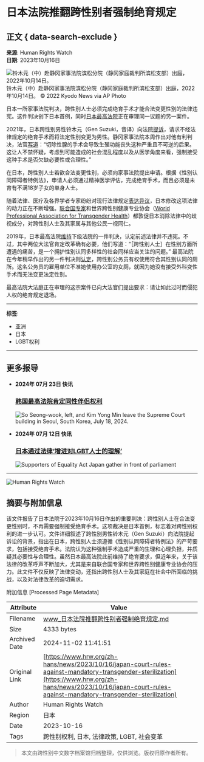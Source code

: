 # 日本法院推翻跨性别者强制绝育规定

## 正文 { data-search-exclude }


**来源**: Human Rights Watch  
**日期**: 2023年10月16日

![铃木元（中）赴静冈家事法院滨松分院（静冈家庭裁判所滨松支部）出庭，2022年10月14日。](https://www.hrw.org/sites/default/files/styles/embed_xxl/public/media_2023/10/202310lgbt_asia_japan_gen_suzuki_court_hearing.jpg?itok=81_9QKSC)  
铃木元（中）赴静冈家事法院滨松分院（静冈家庭裁判所滨松支部）出庭，2022年10月14日。 © 2022 Kyodo News via AP Photo

日本一所家事法院判决，跨性别人士必须完成绝育手术才能合法变更性别的法律违宪。这件判决创下日本首例，同时[日本最高法院](https://www.japantimes.co.jp/news/2023/09/27/japan/crime-legal/supreme-court-transgender-surgery-constitutionality/)正在审理同一议题的另一案件。

2021年，日本跨性别男性铃木元（Gen Suzuki，音译）向法院[提诉](https://www.hrw.org/news/2021/10/12/trans-man-fights-japans-sterilization-requirement)，请求不经法律规定的绝育手术而将法定性别变更为男性。静冈家事法院本周作出对他有利判决，法官[写道](https://www3.nhk.or.jp/news/html/20231012/k10014223241000.html)：“切除性腺的手术会导致生殖功能丧失这种严重且不可逆的后果。这让人不禁怀疑，考虑到可能造成的社会混乱程度以及从医学角度来看，强制接受这种手术是否欠缺必要性或合理性。”

在日本，跨性别人士若欲合法变更性别，必须向家事法院提出申请。根据《性别认同障碍者特例法》，申请人必须通过精神医学评估，完成绝育手术，而且必须是未育有不满18岁子女的单身人士。

随着法律、医疗及各界学者专家纷纷对现行法律规定[表达异议](https://www.hrw.org/report/2021/05/25/law-undermines-dignity/momentum-revise-japans-legal-gender-recognition-process)，日本修改这项法律的动力正在不断增强。[联合国专家](https://spcommreports.ohchr.org/TMResultsBase/DownLoadPublicCommunicationFile?gId=3159)和世界跨性别健康专业协会（[World Professional Association for Transgender Health](https://www.hrw.org/news/2019/06/14/global-call-reform-japans-law-transgender-people)）都敦促日本消除法律中的歧视成分，对跨性别人士及其家属与其他公民一视同仁。

2019年，日本最高法院[维持](https://www.nbcnews.com/feature/nbc-out/japan-s-supreme-court-upholds-transgender-sterilization-requirement-n962721)下级法院的一件判决，认定前述法律并不违宪。不过，其中两位大法官肯定改革确有必要，他们写道：“［跨性别人士］在性别方面所遭遇的痛苦，是一个拥护性别认同多样性的社会同样应当关注的问题。” 最高法院在今年稍早作出的另一件判决则[认定](https://www.courts.go.jp/app/files/hanrei_jp/191/092191_hanrei.pdf)，跨性别公务员有权使用符合其性别认同的厕所。这名公务员的雇用单位不准她使用办公室的女厕，就因为她没有接受外科变性手术而无法变更法定性别。

最高法院大法庭正在审理的这宗案件已向大法官们提出要求：请让如此过时而侵犯人权的绝育规定退场。

---

**标签**:  
- 亚洲  
- 日本  
- LGBT权利  

---

## 更多报导

- **2024年 07月 23日 快讯**
    
    ### [韩国最高法院肯定同性伴侣权利](https://www.hrw.org/zh-hans/news/2024/07/23/south-koreas-supreme-court-affirms-rights-same-sex-partners)
    
    ![So Seong-wook, left, and Kim Yong Min leave the Supreme Court building in Seoul, South Korea, July 18, 2024.](https://www.hrw.org/sites/default/files/styles/square/public/media_2024/07/202407lgbt_south%20korea_same_sex_partnership.jpg?h=7fae167d&itok=vYgSQSIX)

- **2024年 07月 12日 快讯**
    
    ### [日本通过法律‘增进对LGBT人士的理解’](https://www.hrw.org/zh-hans/news/2023/07/12/japan-passes-law-promote-understanding-lgbt-people)
    
    ![Supporters of Equality Act Japan gather in front of parliament](https://www.hrw.org/sites/default/files/styles/square/public/media_2023/07/202307asia_japan_lgbt_equalityact_protest.jpg?h=c6980913&itok=p33c77Zv)

---

![Human Rights Watch](https://www.hrw.org/)

## 摘要与附加信息

<!-- tcd_abstract -->
该文件报告了日本法院于2023年10月16日作出的重要判决：跨性别人士在合法变更性别时，不再需要强制接受绝育手术。这项裁决是日本首例，标志着对跨性别权利的进一步认可。文件详细叙述了跨性别男性铃木元（Gen Suzuki）向法院提起诉讼的背景，指出在日本，跨性别人士须遵循《性别认同障碍者特例法》的严苛要求，包括接受绝育手术。法院认为这种强制手术造成严重的生理和心理负担，并质疑其必要性与合理性。虽然日本最高法院此前维持了绝育要求，但近年来，关于该法律的改革呼声不断加大，尤其是来自联合国专家和世界跨性别健康专业协会的压力。此文件不仅反映了法律变动，还指出跨性别人士及其家庭在社会中所面临的挑战，以及对法律改革的迫切需求。
<!-- tcd_abstract_end -->

附加信息 [Processed Page Metadata]

| Attribute       | Value                                  |
|-----------------|----------------------------------------|
| Filename        | www_日本法院推翻跨性别者强制绝育规定.md                             |
| Size            | 4333 bytes                           |
| Archived Date   | 2024-11-02 11:41:51                             |
| Original Link   | [https://www.hrw.org/zh-hans/news/2023/10/16/japan-court-rules-against-mandatory-transgender-sterilization](https://www.hrw.org/zh-hans/news/2023/10/16/japan-court-rules-against-mandatory-transgender-sterilization)                       |
| Author          | Human Rights Watch                               |
| Region          | 日本                               |
| Date            | 2023-10-16                                 |
| Tags            | 跨性别权利, 日本, 法律政策, LGBT, 社会变革                                 |
>
> 本文由跨性别中文数字档案馆归档整理，仅供浏览。版权归原作者所有。
>